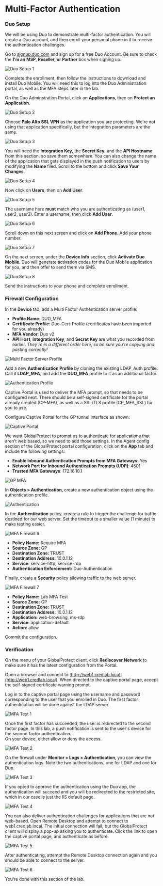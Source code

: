 <h1>Multi-Factor Authentication</h1>

### Duo Setup

We will be using Duo to demonstrate multi-factor authentication.  You will create a Duo account,
and then enroll your personal phone in it to receive the authentication challenges.

Go to [signup.duo.com](https://signup.duo.com) and sign up for a free Duo Account.  Be sure to
check the **I'm an MSP, Reseller, or Partner** box when signing up.

![Duo Setup 1](img/duo_setup_1.png)

Complete the enrollment, then follow the instructions to download and install Duo Mobile.  You will
need this to log into the Duo Administration portal, as well as the MFA steps later in the lab.

On the Duo Adminstration Portal, click on **Applications**, then on **Protect an Application**.

![Duo Setup 2](img/duo_setup_2.png)

Choose **Palo Alto SSL VPN** as the application you are protecting.  We're not using that
application specifically, but the integration parameters are the same.

![Duo Setup 3](img/duo_setup_3.png)

You will need the **Integration Key**, the **Secret Key**, and the **API Hostname** from this 
section, so save them somewhere.  You can also change the name of the application that gets 
displayed in the push notification to users by modifying the **Name** filed.  Scroll to the bottom
and click **Save Your Changes**.

![Duo Setup 4](img/duo_setup_4.png)

Now click on **Users**, then on **Add User**.

![Duo Setup 5](img/duo_setup_5.png)

The username here **must** match who you are authenticating as (user1, user2, user3).  Enter a 
username, then click **Add User**.

![Duo Setup 6](img/duo_setup_6.png)

Scroll down on this next screen and click on **Add Phone**.   Add your phone number.

![Duo Setup 7](img/duo_setup_7.png)

On the next screen, under the **Device Info** section, click **Activate Duo Mobile**.  Duo will 
generate activation codes for the Duo Mobile application for you, and then offer to send them via 
SMS.

![Duo Setup 8](img/duo_setup_8.png)

Send the instructions to your phone and complete enrollment.

### Firewall Configuration

In the **Device** tab, add a Multi Factor Authentication server profile:

  - **Profile Name**: DUO_MFA
  - **Certificate Profile**: Duo-Cert-Profile (certificates have been imported for you already)
  - **MFA Vendor**: Duo v2
  - **API Host**, **Integration Key**, and **Secret Key** are what you recorded from earlier.
    *They're in a different order here, so be sure you're copying and pasting correctly!*

![Multi Factor Server Profile](img/mfa_server_profile.png)

Add a new **Authentication Profile** by cloning the existing LDAP_Auth profile.  Call it 
**LDAP_MFA**, and add the **DUO_MFA** profile to it as an additional factor.

![Authentication Profile](img/auth_profile.png)

Captive Portal is used to deliver the MFA prompt, so that needs to be configured next.  There
should be a self-signed certificate for the portal already created (CP-MFA), as well as a SSL/TLS
profile (CP_MFA_SSL) for you to use.

Configure Captive Portal for the GP tunnel interface as shown:

![Captive Portal](img/captive_portal.png)

We want GlobalProtect to prompt us to authenticate for applications that aren't web based, so we
need to add those settings.  In the Agent config section of the GlobalProtect portal configuration,
click on the **App** tab and include the following settings:

  - **Enable Inbound Authentication Prompts from MFA Gateways**: Yes
  - **Network Port for Inbound Authentication Prompts (UDP)**: 4501
  - **Trusted MFA Gateways**: 172.16.10.1

![GP MFA](img/gp_mfa.png)

In **Objects > Authentication**, create a new authentication object using the authentication 
profile.

![Authentication](img/authentication.png)

In the **Authentication** policy, create a rule to trigger the challenge for traffic destined for
our web server.  Set the timeout to a smaller value (1 minute) to make testing easier.

![MFA Firewall 6](img/mfa_firewall_6.png)

  - **Policy Name:** Require MFA
  - **Source Zone:** GP
  - **Destination Zone:** TRUST
  - **Destination Address:** 10.0.1.12
  - **Service:** service-http, service-rdp
  - **Authentication Enforcement:** Duo-Authentication

Finally, create a **Security** policy allowing traffic to the web server.

![MFA Firewall 7](img/mfa_firewall_7.png)

  - **Policy Name:** Lab MFA Test
  - **Source Zone:** GP
  - **Destination Zone:** TRUST
  - **Destination Address:** 10.0.1.12
  - **Application:** web-browsing, ms-rdp
  - **Service:** application-default
  - **Action:** allow

Commit the configuration.

### Verification

On the menu of your GlobalProtect client, click **Rediscover Network** to make sure it has the
latest configuration from the Portal.

Open a browser and connect to [http://web1.credlab.local](http://web1.credlab.local).  When 
directed to the captive portal page, accept the self-signed certificate warning prompt.

Log in to the captive portal page using the username and password corresponding to the user that 
you enrolled in Duo.  The first factor authentication will be done against the LDAP server.

![MFA Test 1](img/mfa_test_1.png)

Once the first factor has succeeded, the user is redirected to the second factor page.  In this 
lab, a push notification is sent to the user's device for the second factor authentication.  
On your device, either allow or deny the access.

![MFA Test 2](img/mfa_test_2.png)

On the firewall under **Monitor > Logs > Authentication**, you can view the authentication logs.
Note the two authentications, one for LDAP and one for Duo.

![MFA Test 3](img/mfa_test_3.png)  

If you opted to approve the authentication using the Duo app, the authentication will succeed and 
you will be redirected to the restricted site, which in our case is just the IIS default page.

![MFA Test 4](img/mfa_test_4.png)

You can also deliver authentication challenges for applications that are not web-based.  Open 
Remote Desktop and attempt to connect to web1.credlab.local.  The initial connection will fail, but
the GlobalProtect client will display a pop-up asking you to authenticate.  Click the link to open
the captive portal page, and authenticate as before.

![MFA Test 5](img/mfa_test_5.png)

After authenticating, attempt the Remote Desktop connection again and you should be able to connect
to the server.

![MFA Test 6](img/mfa_test_6.png)

You're done with this section of the lab.